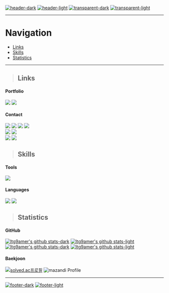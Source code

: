 [![header-dark](https://capsule-render.vercel.app/api?type=slice&color=0:FFFF00,100:FFFFFF#gh-dark-mode-only)](https://github.com/kyechan99/capsule-render#gh-dark-mode-only)
[![header-light](https://capsule-render.vercel.app/api?type=slice&color=0:FFFF00,100:000000#gh-light-mode-only)](https://github.com/kyechan99/capsule-render#gh-light-mode-only)
[![transparent-dark](https://capsule-render.vercel.app/api?type=transparent&fontColor=FFFF80&text=Taegon%20Lee's%20GitHub&fontSize=60&desc=이태곤의%20깃허브&descAlignY=15&descAlign=25#gh-dark-mode-only)](https://github.com/kyechan99/capsule-render#gh-dark-mode-only)
[![transparent-light](https://capsule-render.vercel.app/api?type=transparent&fontColor=808000&text=Taegon%20Lee's%20GitHub&fontSize=60&desc=이태곤의%20깃허브&descAlignY=15&descAlign=25#gh-light-mode-only)](https://github.com/kyechan99/capsule-render#gh-light-mode-only)

---

# Navigation
* [Links](#links)
* [Skills](#skills)
* [Statistics](#statistics)

---

> ## Links

#### Portfolio

<a href="http://ggm.gondr.net/user/profile/194/" target="_blank"><img src="https://img.shields.io/badge/High School Portfolio-001244?style=for-the-badge&logo=google-scholar&logoColor=FFFFFF"/></a>
<a href="https://ltg9amer.itch.io/" target="_blank"><img src="https://img.shields.io/badge/itch.io-FA5C5C?style=for-the-badge&logo=itch.io&logoColor=FFFFFF"/></a>

#### Contact

<a href="https://www.facebook.com/profile.php?id=1000685411275775/" target="_blank"><img src="https://img.shields.io/badge/Facebook-1877F2?style=for-the-badge&logo=facebook&logoColor=FFFFFF"/></a>
<a href="https://www.instagram.com/ltg9amer/" target="_blank"><img src="https://img.shields.io/badge/Instagram-E4405F?style=for-the-badge&logo=instagram&logoColor=FFFFFF"/></a>
<a href="https://www.linkedin.com/in/ltg9amer/" target="_blank"><img src="https://img.shields.io/badge/LinkedIn-0A66C2?style=for-the-badge&logo=linkedin&logoColor=FFFFFF"/></a>
<a href="https://twitter.com/ltg9amer/" target="_blank"><img src="https://img.shields.io/badge/X-000000?style=for-the-badge&logo=x&logoColor=FFFFFF"/></a>   
<a href="mailto:ltg9amer@gmail.com" target="_blank"><img src="https://img.shields.io/badge/Gmail-EA4335?style=for-the-badge&logo=gmail&logoColor=FFFFFF"/></a>
<a href="mailto:ltg9amer@naver.com" target="_blank"><img src="https://img.shields.io/badge/NAVER Mail-03C75A?style=for-the-badge&logo=naver&logoColor=FFFFFF"/></a>   
<a href="https://www.discord.com/users/667665725791404043/" target="_blank"><img src="https://img.shields.io/badge/ltg9amer-5865F2?style=for-the-badge&logo=discord&logoColor=FFFFFF"/></a>
<a href="https://steamcommunity.com/profiles/76561199469018779/" target="_blank"><img src="https://img.shields.io/badge/Steam-000000?style=for-the-badge&logo=steam&logoColor=FFFFFF"/></a>

> ## Skills

#### Tools
<img src="https://img.shields.io/badge/Unity-FFFFFF?style=for-the-badge&logo=unity&logoColor=000000"/></a>

#### Languages
<img src="https://img.shields.io/badge/C++-00599C?style=for-the-badge&logo=c%2B%2B&logoColor=FFFFFF"/></a>
<img src="https://img.shields.io/badge/C%23-239120?style=for-the-badge&logo=csharp&logoColor=FFFFFF"/></a>

> ## Statistics

#### GitHub

[![ltg9amer's github stats-dark](https://github-readme-stats.vercel.app/api?username=ltg9amer&title_color=FFFF00&text_color=FFFFFF&icon_color=FFFF80&bg_color=00000000&hide_border=true&hide_rank=true&show_icons=true&include_all_commits=true&text_bold=true#gh-dark-mode-only)](https://github.com/anuraghazra/github-readme-stats#gh-dark-mode-only)
[![ltg9amer's github stats-light](https://github-readme-stats.vercel.app/api?username=ltg9amer&title_color=808000&text_color=000000&icon_color=808000&bg_color=00000000&hide_border=true&hide_rank=true&show_icons=true&include_all_commits=true&text_bold=true#gh-light-mode-only)](https://github.com/anuraghazra/github-readme-stats#gh-light-mode-only)
[![ltg9amer's github stats-dark](https://github-readme-stats.vercel.app/api/top-langs/?username=ltg9amer&title_color=FFFF00&text_color=FFFFFF&icon_color=FFFF80&bg_color=00000000&hide_border=true&hide=cmake,gap,hlsl,objective-c%2B%2B,shaderlab&layout=compact&langs_count=10#gh-dark-mode-only)](https://github.com/anuraghazra/github-readme-stats#gh-dark-mode-only)
[![ltg9amer's github stats-light](https://github-readme-stats.vercel.app/api/top-langs/?username=ltg9amer&title_color=808000&text_color=000000&icon_color=808000&bg_color=00000000&hide_border=true&hide=cmake,gap,hlsl,objective-c%2B%2B,shaderlab&layout=compact&langs_count=10#gh-light-mode-only)](https://github.com/anuraghazra/github-readme-stats#gh-light-mode-only)

#### Baekjoon

[![solved.ac프로필](http://mazassumnida.wtf/api/v2/generate_badge?boj=ltg9amer)](https://solved.ac/ltg9amer)
![mazandi Profile](http://mazandi.herokuapp.com/api?handle=ltg9amer&theme=dark)

---
[![footer-dark](https://capsule-render.vercel.app/api?type=slice&color=0:FFFF00,100:FFFFFF&section=footer#gh-dark-mode-only)](https://github.com/kyechan99/capsule-render#gh-dark-mode-only)
[![footer-light](https://capsule-render.vercel.app/api?type=slice&color=0:FFFF00,100:000000&section=footer#gh-light-mode-only)](https://github.com/kyechan99/capsule-render#gh-light-mode-only)
